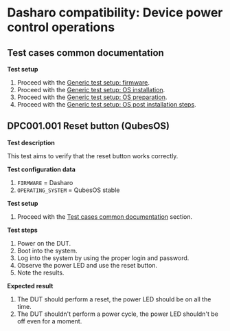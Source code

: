# Dasharo compatibility: Device power control operations

## Test cases common documentation

**Test setup**

1. Proceed with the
   [Generic test setup: firmware](../generic-test-setup.md#firmware).
1. Proceed with the
   [Generic test setup: OS installation](../generic-test-setup.md#os-installation).
1. Proceed with the
   [Generic test setup: OS preparation](../generic-test-setup.md#os-preparation).
1. Proceed with the
   [Generic test setup: OS post installation steps](../generic-test-setup.md#post-installation).

## DPC001.001 Reset button (QubesOS)

**Test description**

This test aims to verify that the reset button works correctly.

**Test configuration data**

1. `FIRMWARE` = Dasharo
1. `OPERATING_SYSTEM` = QubesOS stable

**Test setup**

1. Proceed with the
   [Test cases common documentation](#test-cases-common-documentation) section.

**Test steps**

1. Power on the DUT.
1. Boot into the system.
1. Log into the system by using the proper login and password.
1. Observe the power LED and use the reset button.
1. Note the results.

**Expected result**

1. The DUT should perform a reset, the power LED should be on all the time.
1. The DUT shouldn't perform a power cycle, the power LED shouldn't be off even
   for a moment.
